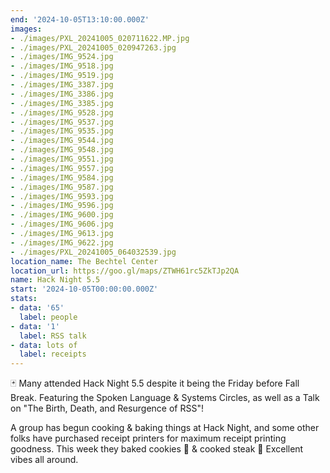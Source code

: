 ```yaml
---
end: '2024-10-05T13:10:00.000Z'
images:
- ./images/PXL_20241005_020711622.MP.jpg
- ./images/PXL_20241005_020947263.jpg
- ./images/IMG_9524.jpg
- ./images/IMG_9518.jpg
- ./images/IMG_9519.jpg
- ./images/IMG_3387.jpg
- ./images/IMG_3386.jpg
- ./images/IMG_3385.jpg
- ./images/IMG_9528.jpg
- ./images/IMG_9537.jpg
- ./images/IMG_9535.jpg
- ./images/IMG_9544.jpg
- ./images/IMG_9548.jpg
- ./images/IMG_9551.jpg
- ./images/IMG_9557.jpg
- ./images/IMG_9584.jpg
- ./images/IMG_9587.jpg
- ./images/IMG_9593.jpg
- ./images/IMG_9596.jpg
- ./images/IMG_9600.jpg
- ./images/IMG_9606.jpg
- ./images/IMG_9613.jpg
- ./images/IMG_9622.jpg
- ./images/PXL_20241005_064032539.jpg
location_name: The Bechtel Center
location_url: https://goo.gl/maps/ZTWH61rc5ZkTJp2QA
name: Hack Night 5.5
start: '2024-10-05T00:00:00.000Z'
stats:
- data: '65'
  label: people
- data: '1'
  label: RSS talk
- data: lots of
  label: receipts
---
```


🃏 Many attended Hack Night 5.5 despite it being the Friday before Fall Break. Featuring the Spoken Language & Systems Circles, as well as a Talk on "The Birth, Death, and Resurgence of RSS"!

A group has begun cooking & baking things at Hack Night, and some other folks have purchased receipt printers for maximum receipt printing goodness. This week they baked cookies 🍪 & cooked steak 🥩 Excellent vibes all around.